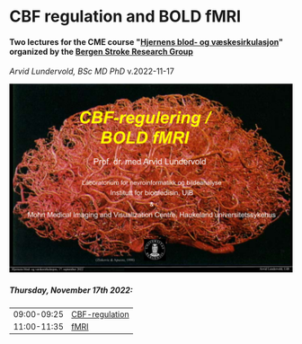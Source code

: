# CBF regulation and BOLD fMRI

#### Two lectures for the CME course "[Hjernens blod- og væskesirkulasjon](https://spesialisthelsetjenesten.no/lis/kurs-for-leger-i-spesialisering/hjernens-blod-og-veskesirkulasjon-2022)" organized by the [Bergen Stroke Research Group](http://unikard.org/bergen-stroke-research-group)<br>

_Arvid Lundervold, BSc MD PhD_  v.2022-11-17<br>


![img](assets/lundervold_CBF_regulering_fMRI_20221117.png)

##### Thursday, November 17th 2022:

|             |                |
| ----------- | :------------- |
| 09:00-09:25 | [CBF-regulation](https://docs.google.com/presentation/d/1dj1GGLaY6kVVgLTn4k6cxl411SmcXr-6mr93IMsht24/edit?usp=sharing) |
| 11:00-11:35 | [fMRI](https://docs.google.com/presentation/d/1kZGkYGYlSSrjoG0W6PACX1X5B7bEh_Py-bnmGdDo5fg/edit?usp=sharing)           |
